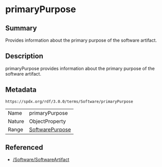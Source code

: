 <!-- Automatically generated by spec-parser v2.1.0 on 2024-06-17T10:36:57.838737+00:00 -->
<!-- SPDX-License-Identifier: Community-Spec-1.0 -->

# primaryPurpose

## Summary

Provides information about the primary purpose of the software artifact.


## Description

primaryPurpose provides information about the primary purpose of the software
artifact.


## Metadata

`https://spdx.org/rdf/3.0.0/terms/Software/primaryPurpose`


| | |
|---|---|
| Name | primaryPurpose |
| Nature | ObjectProperty |
| Range | [SoftwarePurpose](../Vocabularies/SoftwarePurpose.md) |




## Referenced

- [/Software/SoftwareArtifact](../../Software/Classes/SoftwareArtifact.md)


